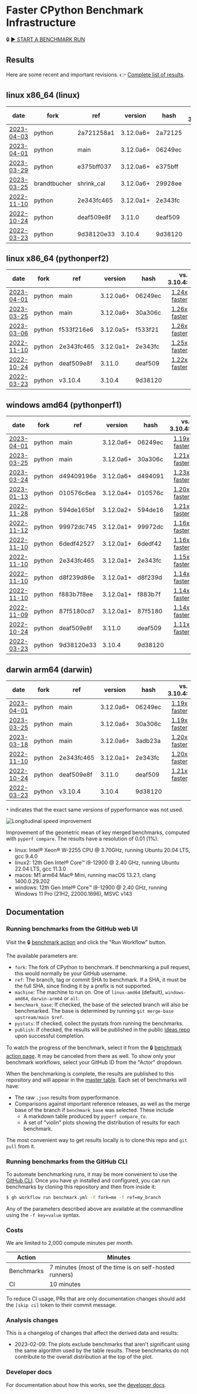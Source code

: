 # Faster CPython Benchmark Infrastructure

🔒 [▶️ START A BENCHMARK RUN](https://github.com/faster-cpython/benchmarking/actions/workflows/benchmark.yml)

## Results

Here are some recent and important revisions. 👉 [Complete list of results](RESULTS.md).

<!-- START table -->
## linux x86_64 (linux)
| date | fork | ref | version | hash | vs. 3.10.4: | vs. 3.11.0: | vs. base: |
| --- | --- | --- | --- | --- | ---: | ---: | ---: |
| [2023-04-03](results/bm-20230403-3.12.0a6%2B-2a72125) | python | 2a721258a1 | 3.12.0a6+ | 2a72125 | [1.30x faster](results/bm-20230403-3.12.0a6%2B-2a72125/bm-20230403-linux-x86_64-python-2a721258a199e9bcdcee-3.12.0a6%2B-2a72125-vs-3.10.4.md) | [1.03x faster](results/bm-20230403-3.12.0a6%2B-2a72125/bm-20230403-linux-x86_64-python-2a721258a199e9bcdcee-3.12.0a6%2B-2a72125-vs-3.11.0.md) |  |
| [2023-04-01](results/bm-20230401-3.12.0a6%2B-06249ec) | python | main | 3.12.0a6+ | 06249ec | [1.29x faster](results/bm-20230401-3.12.0a6%2B-06249ec/bm-20230401-linux-x86_64-python-main-3.12.0a6%2B-06249ec-vs-3.10.4.md) | [1.03x faster](results/bm-20230401-3.12.0a6%2B-06249ec/bm-20230401-linux-x86_64-python-main-3.12.0a6%2B-06249ec-vs-3.11.0.md) |  |
| [2023-03-29](results/bm-20230329-3.12.0a6%2B-e375bff) | python | e375bff037 | 3.12.0a6+ | e375bff | [1.29x faster](results/bm-20230329-3.12.0a6%2B-e375bff/bm-20230329-linux-x86_64-python-e375bff03736f809fbc2-3.12.0a6%2B-e375bff-vs-3.10.4.md) | [1.03x faster](results/bm-20230329-3.12.0a6%2B-e375bff/bm-20230329-linux-x86_64-python-e375bff03736f809fbc2-3.12.0a6%2B-e375bff-vs-3.11.0.md) |  |
| [2023-03-25](results/bm-20230325-3.12.0a6%2B-29928ee) | brandtbucher | shrink_cal | 3.12.0a6+ | 29928ee | [1.30x faster](results/bm-20230325-3.12.0a6%2B-29928ee/bm-20230325-linux-x86_64-brandtbucher-shrink_call-3.12.0a6%2B-29928ee-vs-3.10.4.md) | [1.03x faster](results/bm-20230325-3.12.0a6%2B-29928ee/bm-20230325-linux-x86_64-brandtbucher-shrink_call-3.12.0a6%2B-29928ee-vs-3.11.0.md) | [1.00x faster](results/bm-20230325-3.12.0a6%2B-29928ee/bm-20230325-linux-x86_64-brandtbucher-shrink_call-3.12.0a6%2B-29928ee-vs-base.md) |
| [2022-11-10](results/bm-20221110-3.12.0a1%2B-2e343fc) | python | 2e343fc465 | 3.12.0a1+ | 2e343fc | [1.30x faster](results/bm-20221110-3.12.0a1%2B-2e343fc/bm-20221110-linux-x86_64-python-2e343fc465ed0206340c-3.12.0a1%2B-2e343fc-vs-3.10.4.md) | [1.03x faster](results/bm-20221110-3.12.0a1%2B-2e343fc/bm-20221110-linux-x86_64-python-2e343fc465ed0206340c-3.12.0a1%2B-2e343fc-vs-3.11.0.md) |  |
| [2022-10-24](results/bm-20221024-3.11.0-deaf509) | python | deaf509e8f | 3.11.0 | deaf509 | [1.25x faster](results/bm-20221024-3.11.0-deaf509/bm-20221024-linux-x86_64-python-deaf509e8fc6e0363bd6-3.11.0-deaf509-vs-3.10.4.md) |  |  |
| [2022-03-23](results/bm-20220323-3.10.4-9d38120) | python | 9d38120e33 | 3.10.4 | 9d38120 |  | [1.25x slower](results/bm-20220323-3.10.4-9d38120/bm-20220323-linux-x86_64-python-9d38120e335357a3b294-3.10.4-9d38120-vs-3.11.0.md) |  |

## linux x86_64 (pythonperf2)
| date | fork | ref | version | hash | vs. 3.10.4: | vs. 3.11.0: | vs. base: |
| --- | --- | --- | --- | --- | ---: | ---: | ---: |
| [2023-04-01](results/bm-20230401-3.12.0a6%2B-06249ec) | python | main | 3.12.0a6+ | 06249ec | [1.24x faster](results/bm-20230401-3.12.0a6%2B-06249ec/bm-20230401-pythonperf2-x86_64-python-main-3.12.0a6%2B-06249ec-vs-3.10.4.md) | [1.02x faster](results/bm-20230401-3.12.0a6%2B-06249ec/bm-20230401-pythonperf2-x86_64-python-main-3.12.0a6%2B-06249ec-vs-3.11.0.md) |  |
| [2023-03-25](results/bm-20230325-3.12.0a6%2B-30a306c) | python | main | 3.12.0a6+ | 30a306c | [1.26x faster](results/bm-20230325-3.12.0a6%2B-30a306c/bm-20230325-pythonperf2-x86_64-python-main-3.12.0a6%2B-30a306c-vs-3.10.4.md) | [1.03x faster](results/bm-20230325-3.12.0a6%2B-30a306c/bm-20230325-pythonperf2-x86_64-python-main-3.12.0a6%2B-30a306c-vs-3.11.0.md) |  |
| [2023-03-06](results/bm-20230306-3.12.0a5%2B-f533f21) | python | f533f216e6 | 3.12.0a5+ | f533f21 | [1.26x faster](results/bm-20230306-3.12.0a5%2B-f533f21/bm-20230306-pythonperf2-x86_64-python-f533f216e6aaba3f3663-3.12.0a5%2B-f533f21-vs-3.10.4.md) | [1.03x faster](results/bm-20230306-3.12.0a5%2B-f533f21/bm-20230306-pythonperf2-x86_64-python-f533f216e6aaba3f3663-3.12.0a5%2B-f533f21-vs-3.11.0.md) |  |
| [2022-11-10](results/bm-20221110-3.12.0a1%2B-2e343fc) | python | 2e343fc465 | 3.12.0a1+ | 2e343fc | [1.25x faster](results/bm-20221110-3.12.0a1%2B-2e343fc/bm-20221110-pythonperf2-x86_64-python-2e343fc465ed0206340c-3.12.0a1%2B-2e343fc-vs-3.10.4.md) | [1.03x faster](results/bm-20221110-3.12.0a1%2B-2e343fc/bm-20221110-pythonperf2-x86_64-python-2e343fc465ed0206340c-3.12.0a1%2B-2e343fc-vs-3.11.0.md) |  |
| [2022-10-24](results/bm-20221024-3.11.0-deaf509) | python | deaf509e8f | 3.11.0 | deaf509 | [1.22x faster](results/bm-20221024-3.11.0-deaf509/bm-20221024-pythonperf2-x86_64-python-deaf509e8fc6e0363bd6-3.11.0-deaf509-vs-3.10.4.md) |  |  |
| [2022-03-23](results/bm-20220323-3.10.4-9d38120) | python | v3.10.4 | 3.10.4 | 9d38120 |  | [1.22x slower](results/bm-20220323-3.10.4-9d38120/bm-20220323-pythonperf2-x86_64-python-v3.10.4-3.10.4-9d38120-vs-3.11.0.md) |  |

## windows amd64 (pythonperf1)
| date | fork | ref | version | hash | vs. 3.10.4: | vs. 3.11.0: | vs. base: |
| --- | --- | --- | --- | --- | ---: | ---: | ---: |
| [2023-04-01](results/bm-20230401-3.12.0a6%2B-06249ec) | python | main | 3.12.0a6+ | 06249ec | [1.19x faster](results/bm-20230401-3.12.0a6%2B-06249ec/bm-20230401-pythonperf1-amd64-python-main-3.12.0a6%2B-06249ec-vs-3.10.4.md) | [1.07x faster](results/bm-20230401-3.12.0a6%2B-06249ec/bm-20230401-pythonperf1-amd64-python-main-3.12.0a6%2B-06249ec-vs-3.11.0.md) |  |
| [2023-03-25](results/bm-20230325-3.12.0a6%2B-30a306c) | python | main | 3.12.0a6+ | 30a306c | [1.21x faster](results/bm-20230325-3.12.0a6%2B-30a306c/bm-20230325-pythonperf1-amd64-python-main-3.12.0a6%2B-30a306c-vs-3.10.4.md) | [1.09x faster](results/bm-20230325-3.12.0a6%2B-30a306c/bm-20230325-pythonperf1-amd64-python-main-3.12.0a6%2B-30a306c-vs-3.11.0.md) |  |
| [2023-03-24](results/bm-20230324-3.12.0a6%2B-d494091) | python | d49409196e | 3.12.0a6+ | d494091 | [1.23x faster](results/bm-20230324-3.12.0a6%2B-d494091/bm-20230324-pythonperf1-amd64-python-d49409196e0c73c38e3f-3.12.0a6%2B-d494091-vs-3.10.4.md) | [1.11x faster](results/bm-20230324-3.12.0a6%2B-d494091/bm-20230324-pythonperf1-amd64-python-d49409196e0c73c38e3f-3.12.0a6%2B-d494091-vs-3.11.0.md) |  |
| [2023-01-13](results/bm-20230113-3.12.0a4%2B-010576c) | python | 010576c6ea | 3.12.0a4+ | 010576c | [1.20x faster](results/bm-20230113-3.12.0a4%2B-010576c/bm-20230113-pythonperf1-amd64-python-010576c6ea7e687cf2cb-3.12.0a4%2B-010576c-vs-3.10.4.md) | [1.09x faster](results/bm-20230113-3.12.0a4%2B-010576c/bm-20230113-pythonperf1-amd64-python-010576c6ea7e687cf2cb-3.12.0a4%2B-010576c-vs-3.11.0.md) |  |
| [2022-11-28](results/bm-20221128-3.12.0a2%2B-594de16) | python | 594de165bf | 3.12.0a2+ | 594de16 | [1.21x faster](results/bm-20221128-3.12.0a2%2B-594de16/bm-20221128-pythonperf1-amd64-python-594de165bf2f21d6b28e-3.12.0a2%2B-594de16-vs-3.10.4.md) | [1.09x faster](results/bm-20221128-3.12.0a2%2B-594de16/bm-20221128-pythonperf1-amd64-python-594de165bf2f21d6b28e-3.12.0a2%2B-594de16-vs-3.11.0.md) |  |
| [2022-11-12](results/bm-20221112-3.12.0a1%2B-99972dc) | python | 99972dc745 | 3.12.0a1+ | 99972dc | [1.16x faster](results/bm-20221112-3.12.0a1%2B-99972dc/bm-20221112-pythonperf1-amd64-python-99972dc7450f1266e392-3.12.0a1%2B-99972dc-vs-3.10.4.md) | [1.05x faster](results/bm-20221112-3.12.0a1%2B-99972dc/bm-20221112-pythonperf1-amd64-python-99972dc7450f1266e392-3.12.0a1%2B-99972dc-vs-3.11.0.md) |  |
| [2022-11-10](results/bm-20221110-3.12.0a1%2B-6dedf42) | python | 6dedf42527 | 3.12.0a1+ | 6dedf42 | [1.16x faster](results/bm-20221110-3.12.0a1%2B-6dedf42/bm-20221110-pythonperf1-amd64-python-6dedf42527fddbed8ef6-3.12.0a1%2B-6dedf42-vs-3.10.4.md) | [1.05x faster](results/bm-20221110-3.12.0a1%2B-6dedf42/bm-20221110-pythonperf1-amd64-python-6dedf42527fddbed8ef6-3.12.0a1%2B-6dedf42-vs-3.11.0.md) |  |
| [2022-11-10](results/bm-20221110-3.12.0a1%2B-2e343fc) | python | 2e343fc465 | 3.12.0a1+ | 2e343fc | [1.15x faster](results/bm-20221110-3.12.0a1%2B-2e343fc/bm-20221110-pythonperf1-amd64-python-2e343fc465ed0206340c-3.12.0a1%2B-2e343fc-vs-3.10.4.md) | [1.04x faster](results/bm-20221110-3.12.0a1%2B-2e343fc/bm-20221110-pythonperf1-amd64-python-2e343fc465ed0206340c-3.12.0a1%2B-2e343fc-vs-3.11.0.md) |  |
| [2022-11-10](results/bm-20221110-3.12.0a1%2B-d8f239d) | python | d8f239d86e | 3.12.0a1+ | d8f239d | [1.14x faster](results/bm-20221110-3.12.0a1%2B-d8f239d/bm-20221110-pythonperf1-amd64-python-d8f239d86eb70c31aa4c-3.12.0a1%2B-d8f239d-vs-3.10.4.md) | [1.03x faster](results/bm-20221110-3.12.0a1%2B-d8f239d/bm-20221110-pythonperf1-amd64-python-d8f239d86eb70c31aa4c-3.12.0a1%2B-d8f239d-vs-3.11.0.md) |  |
| [2022-11-10](results/bm-20221110-3.12.0a1%2B-f883b7f) | python | f883b7f8ee | 3.12.0a1+ | f883b7f | [1.14x faster](results/bm-20221110-3.12.0a1%2B-f883b7f/bm-20221110-pythonperf1-amd64-python-f883b7f8ee3209b52863-3.12.0a1%2B-f883b7f-vs-3.10.4.md) | [1.03x faster](results/bm-20221110-3.12.0a1%2B-f883b7f/bm-20221110-pythonperf1-amd64-python-f883b7f8ee3209b52863-3.12.0a1%2B-f883b7f-vs-3.11.0.md) |  |
| [2022-11-09](results/bm-20221109-3.12.0a1%2B-87f5180) | python | 87f5180cd7 | 3.12.0a1+ | 87f5180 | [1.14x faster](results/bm-20221109-3.12.0a1%2B-87f5180/bm-20221109-pythonperf1-amd64-python-87f5180cd79617223ac5-3.12.0a1%2B-87f5180-vs-3.10.4.md) | [1.03x faster](results/bm-20221109-3.12.0a1%2B-87f5180/bm-20221109-pythonperf1-amd64-python-87f5180cd79617223ac5-3.12.0a1%2B-87f5180-vs-3.11.0.md) |  |
| [2022-10-24](results/bm-20221024-3.11.0-deaf509) | python | deaf509e8f | 3.11.0 | deaf509 | [1.11x faster](results/bm-20221024-3.11.0-deaf509/bm-20221024-pythonperf1-amd64-python-deaf509e8fc6e0363bd6-3.11.0-deaf509-vs-3.10.4.md) |  |  |
| [2022-03-23](results/bm-20220323-3.10.4-9d38120) | python | 9d38120e33 | 3.10.4 | 9d38120 |  | [1.11x slower](results/bm-20220323-3.10.4-9d38120/bm-20220323-pythonperf1-amd64-python-9d38120e335357a3b294-3.10.4-9d38120-vs-3.11.0.md) |  |

## darwin arm64 (darwin)
| date | fork | ref | version | hash | vs. 3.10.4: | vs. 3.11.0: | vs. base: |
| --- | --- | --- | --- | --- | ---: | ---: | ---: |
| [2023-04-01](results/bm-20230401-3.12.0a6%2B-06249ec) | python | main | 3.12.0a6+ | 06249ec | [1.19x faster](results/bm-20230401-3.12.0a6%2B-06249ec/bm-20230401-darwin-arm64-python-main-3.12.0a6%2B-06249ec-vs-3.10.4.md) | [1.01x slower](results/bm-20230401-3.12.0a6%2B-06249ec/bm-20230401-darwin-arm64-python-main-3.12.0a6%2B-06249ec-vs-3.11.0.md) |  |
| [2023-03-25](results/bm-20230325-3.12.0a6%2B-30a306c) | python | main | 3.12.0a6+ | 30a306c | [1.19x faster](results/bm-20230325-3.12.0a6%2B-30a306c/bm-20230325-darwin-arm64-python-main-3.12.0a6%2B-30a306c-vs-3.10.4.md) | [1.02x slower](results/bm-20230325-3.12.0a6%2B-30a306c/bm-20230325-darwin-arm64-python-main-3.12.0a6%2B-30a306c-vs-3.11.0.md) |  |
| [2023-03-18](results/bm-20230318-3.12.0a6%2B-3adb23a) | python | main | 3.12.0a6+ | 3adb23a | [1.20x faster](results/bm-20230318-3.12.0a6%2B-3adb23a/bm-20230318-darwin-arm64-python-main-3.12.0a6%2B-3adb23a-vs-3.10.4.md) | [1.00x slower](results/bm-20230318-3.12.0a6%2B-3adb23a/bm-20230318-darwin-arm64-python-main-3.12.0a6%2B-3adb23a-vs-3.11.0.md) |  |
| [2022-11-10](results/bm-20221110-3.12.0a1%2B-2e343fc) | python | 2e343fc465 | 3.12.0a1+ | 2e343fc | [1.20x faster](results/bm-20221110-3.12.0a1%2B-2e343fc/bm-20221110-darwin-arm64-python-2e343fc465ed0206340c-3.12.0a1%2B-2e343fc-vs-3.10.4.md) | [1.01x slower](results/bm-20221110-3.12.0a1%2B-2e343fc/bm-20221110-darwin-arm64-python-2e343fc465ed0206340c-3.12.0a1%2B-2e343fc-vs-3.11.0.md) |  |
| [2022-10-24](results/bm-20221024-3.11.0-deaf509) | python | deaf509e8f | 3.11.0 | deaf509 | [1.21x faster](results/bm-20221024-3.11.0-deaf509/bm-20221024-darwin-arm64-python-deaf509e8fc6e0363bd6-3.11.0-deaf509-vs-3.10.4.md) |  |  |
| [2022-03-23](results/bm-20220323-3.10.4-9d38120) | python | v3.10.4 | 3.10.4 | 9d38120 |  | [1.21x slower](results/bm-20220323-3.10.4-9d38120/bm-20220323-darwin-arm64-python-v3.10.4-3.10.4-9d38120-vs-3.11.0.md) |  |


<!-- END table -->

`*` indicates that the exact same versions of pyperformance was not used.

![Longitudinal speed improvement](/longitudinal.png)

Improvement of the geometric mean of key merged benchmarks, computed with `pyperf compare`.
The results have a resolution of 0.01 (1%).

- linux: Intel® Xeon® W-2255 CPU @ 3.70GHz, running Ubuntu 20.04 LTS, gcc 9.4.0
- linux2: 12th Gen Intel® Core™ i9-12900 @ 2.40 GHz, running Ubuntu 22.04 LTS, gcc 11.3.0
- macos: M1 arm64 Mac® Mini, running macOS 13.2.1, clang 1400.0.29.202
- windows: 12th Gen Intel® Core™ i9-12900 @ 2.40 GHz, running Windows 11 Pro (21H2, 22000.1696), MSVC v143

## Documentation

### Running benchmarks from the GitHub web UI

Visit the 🔒 [benchmark action](https://github.com/faster-cpython/benchmarking/actions/workflows/benchmark.yml) and click the "Run Workflow" button.

The available parameters are:

- `fork`: The fork of CPython to benchmark.
  If benchmarking a pull request, this would normally be your GitHub username.
- `ref`: The branch, tag or commit SHA to benchmark.
  If a SHA, it must be the full SHA, since finding it by a prefix is not supported.
- `machine`: The machine to run on.
  One of `linux-amd64` (default), `windows-amd64`, `darwin-arm64` or `all`.
- `benchmark_base`: If checked, the base of the selected branch will also be benchmarked.
  The base is determined by running `git merge-base upstream/main $ref`.
- `pystats`: If checked, collect the pystats from running the benchmarks.
- `publish`: If checked, the results will be published in the public [ideas repo](https://github.com/faster-cpython/ideas) upon successful completion.

To watch the progress of the benchmark, select it from the 🔒 [benchmark action page](https://github.com/faster-cpython/benchmarking/actions/workflows/benchmark.yml).
It may be canceled from there as well.
To show only your benchmark workflows, select your GitHub ID from the "Actor" dropdown.

When the benchmarking is complete, the results are published to this repository and will appear in the [master table](results/README.md).
Each set of benchmarks will have:

- The raw `.json` results from pyperformance.
- Comparisons against important reference releases, as well as the merge base of the branch if `benchmark_base` was selected.  These include
  - A markdown table produced by `pyperf compare_to`.
  - A set of "violin" plots showing the distribution of results for each benchmark.

The most convenient way to get results locally is to clone this repo and `git pull` from it.

### Running benchmarks from the GitHub CLI

To automate benchmarking runs, it may be more convenient to use the [GitHub CLI](https://cli.github.com/).
Once you have `gh` installed and configured, you can run benchmarks by cloning this repository and then from inside it:

```bash
$ gh workflow run benchmark.yml -f fork=me -f ref=my_branch
```

Any of the parameters described above are available at the commandline using the `-f key=value` syntax.

### Costs

We are limited to 2,000 compute minutes per month.


| Action | Minutes |
| -- | -- |
| Benchmarks | 7 minutes (most of the time is on self-hosted runners) |
| CI | 10 minutes |

To reduce CI usage, PRs that are only documentation changes should add the `[skip ci]` token to their commit message.

### Analysis changes

This is a changelog of changes that affect the derived data and results:

- 2023-02-09: The plots exclude benchmarks that aren't significant using the same algorithm used by the table results.
  These benchmarks do not contribute to the overall distribution at the top of the plot.

### Developer docs

For documentation about how this works, see the [developer docs](DEVELOPER.md).

